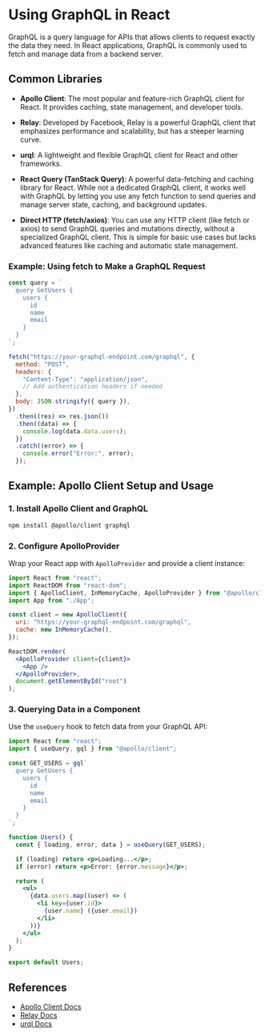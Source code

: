 # Using GraphQL in React

GraphQL is a query language for APIs that allows clients to request exactly the data they need. In React applications, GraphQL is commonly used to fetch and manage data from a backend server.

## Common Libraries

- **Apollo Client**: The most popular and feature-rich GraphQL client for React. It provides caching, state management, and developer tools.

- **Relay**: Developed by Facebook, Relay is a powerful GraphQL client that emphasizes performance and scalability, but has a steeper learning curve.

- **urql**: A lightweight and flexible GraphQL client for React and other frameworks.

- **React Query (TanStack Query)**: A powerful data-fetching and caching library for React. While not a dedicated GraphQL client, it works well with GraphQL by letting you use any fetch function to send queries and manage server state, caching, and background updates.

- **Direct HTTP (fetch/axios)**: You can use any HTTP client (like fetch or axios) to send GraphQL queries and mutations directly, without a specialized GraphQL client. This is simple for basic use cases but lacks advanced features like caching and automatic state management.

### Example: Using fetch to Make a GraphQL Request

```javascript
const query = `
  query GetUsers {
    users {
      id
      name
      email
    }
  }
`;

fetch("https://your-graphql-endpoint.com/graphql", {
  method: "POST",
  headers: {
    "Content-Type": "application/json",
    // Add authentication headers if needed
  },
  body: JSON.stringify({ query }),
})
  .then((res) => res.json())
  .then((data) => {
    console.log(data.data.users);
  })
  .catch((error) => {
    console.error("Error:", error);
  });
```

## Example: Apollo Client Setup and Usage

### 1. Install Apollo Client and GraphQL

```bash
npm install @apollo/client graphql
```

### 2. Configure ApolloProvider

Wrap your React app with `ApolloProvider` and provide a client instance:

```jsx
import React from "react";
import ReactDOM from "react-dom";
import { ApolloClient, InMemoryCache, ApolloProvider } from "@apollo/client";
import App from "./App";

const client = new ApolloClient({
  uri: "https://your-graphql-endpoint.com/graphql",
  cache: new InMemoryCache(),
});

ReactDOM.render(
  <ApolloProvider client={client}>
    <App />
  </ApolloProvider>,
  document.getElementById("root")
);
```

### 3. Querying Data in a Component

Use the `useQuery` hook to fetch data from your GraphQL API:

```jsx
import React from "react";
import { useQuery, gql } from "@apollo/client";

const GET_USERS = gql`
  query GetUsers {
    users {
      id
      name
      email
    }
  }
`;

function Users() {
  const { loading, error, data } = useQuery(GET_USERS);

  if (loading) return <p>Loading...</p>;
  if (error) return <p>Error: {error.message}</p>;

  return (
    <ul>
      {data.users.map((user) => (
        <li key={user.id}>
          {user.name} ({user.email})
        </li>
      ))}
    </ul>
  );
}

export default Users;
```

## References

- [Apollo Client Docs](https://www.apollographql.com/docs/react/)
- [Relay Docs](https://relay.dev/docs/)
- [urql Docs](https://formidable.com/open-source/urql/docs/)
